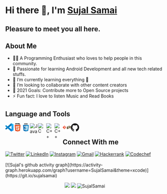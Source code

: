 # Hi there 👋, I'm [Sujal Samai][Portfolio]
## Pleasure to meet you all here.
## About Me
- 👨‍💻 A Programming Enthusiast who loves to help people in this community.
- 📱 Passionate for learning Android Development and all new tech related stuffs.
- 🌱 I’m currently learning everything 🤣
- 👯 I’m looking to collaborate with other content creators
- 🥅 2021 Goals: Contribute more to Open Source projects
- ⚡ Fun fact: I love to listen Music and Read Books

## Language and Tools
<img align="left" alt="Visual Studio Code" width="26px" src="https://raw.githubusercontent.com/github/explore/80688e429a7d4ef2fca1e82350fe8e3517d3494d/topics/visual-studio-code/visual-studio-code.png" />
<img align="left" alt="HTML5" width="26px" src="https://raw.githubusercontent.com/github/explore/80688e429a7d4ef2fca1e82350fe8e3517d3494d/topics/html/html.png" />
<img align="left" alt="CSS3" width="26px" src="https://raw.githubusercontent.com/github/explore/80688e429a7d4ef2fca1e82350fe8e3517d3494d/topics/css/css.png" />
<img align="left" alt="Java" width="26px" src="https://raw.githubusercontent.com/jmnote/z-icons/master/svg/java.svg" />
<img align="left" alt="C" width="26px" src="https://raw.githubusercontent.com/jmnote/z-icons/master/svg/c.svg" />
<img align="left" alt="C++" width="26px" src="https://raw.githubusercontent.com/jmnote/z-icons/master/svg/cpp.svg" />
<img align="left" alt="C++" width="26px" src="https://raw.githubusercontent.com/jmnote/z-icons/master/svg/python.svg" />
<img align="left" alt="Git" width="26px" src="https://raw.githubusercontent.com/github/explore/80688e429a7d4ef2fca1e82350fe8e3517d3494d/topics/git/git.png" />
<img align="left" alt="GitHub" width="26px" src="https://raw.githubusercontent.com/github/explore/78df643247d429f6cc873026c0622819ad797942/topics/github/github.png" />
<br/>

## Connect With me

<div align="left">
        <a href="https://twitter.com/SujalSamai?s=09"><img alt="Twitter" src="https://img.shields.io/badge/Twitter-D14836?style=for-the-badge&logo=twitter&logoColor=white" /></a>
        <a href="https://www.linkedin.com/in/sujal-samai"><img alt="LinkedIn" src="https://img.shields.io/badge/linkedin-%230077B5.svg?style=for-the-badge&logo=linkedin&logoColor=white" /></a>
        <a href="https://instagram.com/sujalsamai?utm_medium=copy_link"><img alt="Instagram" src="https://img.shields.io/badge/Instagram-D14836?style=for-the-badge&logo=instagram&logoColor=white" /></a>
        <a href="mailto:sujalsamai123@gmail.com"><img alt="Gmail" src="https://img.shields.io/badge/Gmail-D14836?style=for-the-badge&logo=gmail&logoColor=white"/></a>
        <a href="https://www.hackerrank.com/sujalsamai123"><img alt="Hackerrank" src="https://img.shields.io/badge/Hackerrank-%230077B5.svg?style=for-the-badge&logo=hackerrank&logoColor=white"/></a>
        <a href="https://www.codechef.com/users/sujalsamai"><img alt="Codechef" src="https://img.shields.io/badge/Codechef-D14836?style=for-the-badge&logo=codechef&logoColor=white"/></a>
</div>
<br/>
[![Sujal's github activity graph](https://activity-graph.herokuapp.com/graph?username=SujalSamai&theme=xcode)](https://git.io/sujalsamai)


<p align="center">
    <img width="32%" src="https://github-readme-stats.vercel.app/api?username=SujalSamai&show_icons=true&theme=tokyonight" />
    <img width="32%" src="https://github-readme-streak-stats.herokuapp.com/?user=SujalSamai&theme=tokyonight" />
    <img width="32%" src="https://github-readme-stats.vercel.app/api/top-langs/?username=SujalSamai&layout=compact&theme=radical" alt="SujalSamai" >
</p

[Portfolio]: https://sujalsamai.github.io/Portfolio-v1.0/
